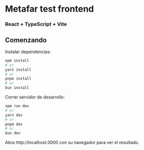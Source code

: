 # Metafar test frontend
### React + TypeScript + Vite

## Comenzando

Instalar dependencias:

```bash
npm install
# or
yarn install
# or
pnpm install
# or
bun install
```

Correr servidor de desarrollo:

```bash
npm run dev
# or
yarn dev
# or
pnpm dev
# or
bun dev
```

Abra http://localhost:3000 con su navegador para ver el resultado.
